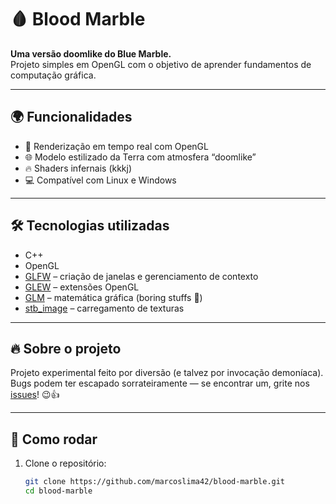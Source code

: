 # 🩸 Blood Marble

**Uma versão doomlike do Blue Marble.**  
Projeto simples em OpenGL com o objetivo de aprender fundamentos de computação gráfica.

---

## 🌍 Funcionalidades

- 🌋 Renderização em tempo real com OpenGL  
- 🌐 Modelo estilizado da Terra com atmosfera “doomlike”  
- 🔥 Shaders infernais (kkkj)  
- 💻 Compatível com Linux e Windows

---

## 🛠️ Tecnologias utilizadas

- C++  
- OpenGL  
- [GLFW](https://www.glfw.org/) – criação de janelas e gerenciamento de contexto  
- [GLEW](http://glew.sourceforge.net/) – extensões OpenGL  
- [GLM](https://github.com/g-truc/glm) – matemática gráfica (boring stuffs 👀)
- [stb_image](https://github.com/nothings/stb) – carregamento de texturas

---

## 🔥 Sobre o projeto

Projeto experimental feito por diversão (e talvez por invocação demoníaca).  
Bugs podem ter escapado sorrateiramente — se encontrar um, grite nos [issues](https://github.com/marcoslima42/blood-marble/issues)! 😉👍

---

## 🚀 Como rodar

1. Clone o repositório:
   ```bash
   git clone https://github.com/marcoslima42/blood-marble.git
   cd blood-marble

